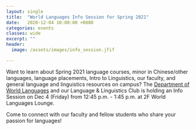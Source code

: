 ```yaml
---
layout: single
title:  "World Languages Info Session for Spring 2021"
date:   2020-12-04 10:00:00 +0800
categories: events
classes: wide
excerpt: ""
header:
  image: /assets/images/info_session.jfif

---
```


Want to learn about Spring 2021 language courses, minor in Chinese/other languages, language placements, Intro to Linguistics, our faculty, and general language and linguistics resources on campus? The [Department of World Languages](https://worldlanguages.shanghai.nyu.edu/en?q=) and our Language & Linguistics Club is holding an Info Session on Dec 4 (Friday) from 12:45 p.m. - 1:45 p.m. at 2F World Languages Lounge.

Come to connect with our faculty and fellow students who share your passion for languages!